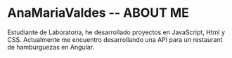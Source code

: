 # AnaMariaValdes  -- ABOUT ME

Estudiante de Laboratoria, he desarrollado proyectos en JavaScript, Html y CSS. Actualmente me encuentro desarrollando una API para un restaurant de hamburguezas en Angular. 


